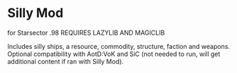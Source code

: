 # Silly Mod
for Starsector .98
REQUIRES LAZYLIB AND MAGICLIB

Includes silly ships, a resource, commodity, structure, faction and weapons.
Optional compatibility with AotD:VoK and SiC (not needed to run, will get additional content if ran with Silly Mod).